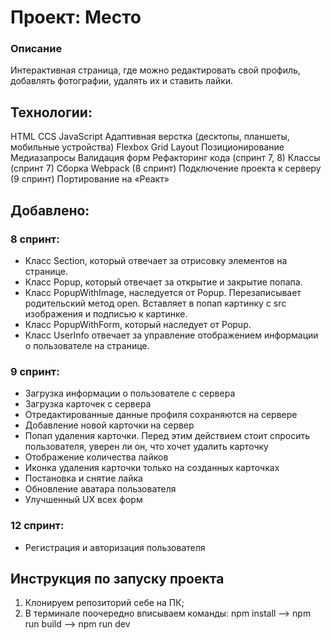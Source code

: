 # Проект: Место
### Описание
Интерактивная страница, где можно редактировать свой профиль, добавлять фотографии, удалять их и ставить лайки.

## Технологии:
HTML
CCS
JavaScript
Адаптивная верстка (десктопы, планшеты, мобильные устройства)
Flexbox
Grid Layout
Позиционирование
Медиазапросы
Валидация форм
Рефакторинг кода (спринт 7, 8)
Классы (спринт 7)
Сборка Webpack (8 спринт)
Подключение проекта к серверу (9 спринт)
Портирование на «Реакт»
## Добавлено:
### 8 спринт:

* Класс Section, который отвечает за отрисовку элементов на странице.
* Класс Popup, который отвечает за открытие и закрытие попапа.
* Класс PopupWithImage, наследуется от Popup. Перезаписывает родительский метод open. Вставляет в попап картинку с src изображения и подписью к картинке.
* Класс PopupWithForm, который наследует от Popup.
* Класс UserInfo отвечает за управление отображением информации о пользователе на странице.
### 9 спринт:

* Загрузка информации о пользователе с сервера
* Загрузка карточек с сервера
* Отредактированные данные профиля сохраняются на сервере
* Добавление новой карточки на сервер 
* Попап удаления карточки. Перед этим действием стоит спросить пользователя, уверен ли он, что хочет удалить карточку
* Отображение количества лайков
* Иконка удаления карточки только на созданных карточках
* Постановка и снятие лайка 
* Обновление аватара пользователя
* Улучшенный UX всех форм
### 12 спринт:

* Регистрация и авторизация пользователя

## Инструкция по запуску проекта
1. Клонируем репозиторий себе на ПК;
2. В терминале поочередно вписываем команды: npm install --> npm run build --> npm run dev